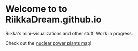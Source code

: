 # Welcome to to RiikkaDream.github.io

Riikka's mini-visualizations and other stuff. Work in progress.

Check out the [nuclear power plants map](html/nuclear_power_plants_of_the_world_by_capacity.html)!

